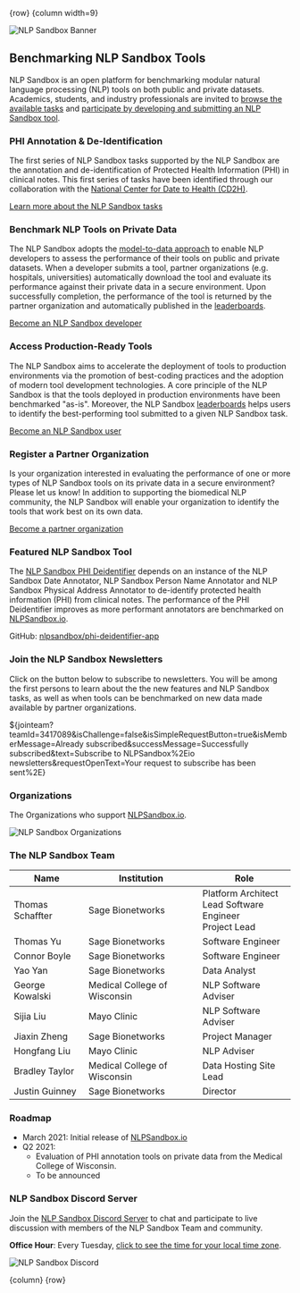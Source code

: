 <!-- markdownlint-disable-next-line first-line-h1 -->
{row}
{column width=9}

![NLP Sandbox Banner]

## Benchmarking NLP Sandbox Tools

NLP Sandbox is an open platform for benchmarking modular natural language processing (NLP) tools on both public and private datasets. Academics, students, and industry professionals are invited to [browse the available tasks] and [participate by developing and submitting an NLP Sandbox tool].

### PHI Annotation & De-Identification

The first series of NLP Sandbox tasks supported by the NLP Sandbox are the annotation and de-identification of Protected Health Information (PHI) in clinical notes. This first series of tasks have been identified through our collaboration with the [National Center for Date to Health (CD2H)].

[Learn more about the NLP Sandbox tasks]

### Benchmark NLP Tools on Private Data

The NLP Sandbox adopts the [model-to-data approach] to enable NLP developers to assess the performance of their tools on public and private datasets. When a developer submits a tool, partner organizations (e.g. hospitals, universities) automatically download the tool and evaluate its performance against their private data in a secure environment. Upon successfully completion, the performance of the tool is returned by the partner organization and automatically published in the [leaderboards].

[Become an NLP Sandbox developer]

### Access Production-Ready Tools

The NLP Sandbox aims to accelerate the deployment of tools to production environments via the promotion of best-coding practices and the adoption of modern tool development technologies. A core principle of the NLP Sandbox is that the tools deployed in production environments have been benchmarked "as-is". Moreover, the NLP Sandbox [leaderboards] helps users to identify the best-performing tool submitted to a given NLP Sandbox task.

[Become an NLP Sandbox user]

### Register a Partner Organization

Is your organization interested in evaluating the performance of one or more types of NLP Sandbox tools on its private data in a secure environment? Please let us know! In addition to supporting the biomedical NLP community, the NLP Sandbox will enable your organization to identify the tools that work best on its own data.

[Become a partner organization]

### Featured NLP Sandbox Tool

The [NLP Sandbox PHI Deidentifier] depends on an instance of the NLP Sandbox Date Annotator, NLP Sandbox Person Name Annotator and NLP Sandbox Physical Address Annotator to de-identify protected health information (PHI) from clinical notes. The performance of the PHI Deidentifier improves as more performant annotators are benchmarked on [NLPSandbox.io].

GitHub: [nlpsandbox/phi-deidentifier-app]

### Join the NLP Sandbox Newsletters

Click on the button below to subscribe to newsletters. You will be among the first persons to learn about the the new features and NLP Sandbox tasks, as well as when tools can be benchmarked on new data made available by partner organizations.

${jointeam?teamId=3417089&isChallenge=false&isSimpleRequestButton=true&isMemberMessage=Already subscribed&successMessage=Successfully subscribed&text=Subscribe to NLPSandbox%2Eio newsletters&requestOpenText=Your request to subscribe has been sent%2E}

### Organizations

The Organizations who support [NLPSandbox.io].

![NLP Sandbox Organizations]

### The NLP Sandbox Team

<!-- markdownlint-disable -->
Name             | Institution | Role
-----------------|------------------------------|---
Thomas Schaffter | Sage Bionetworks             | Platform Architect<br>Lead Software Engineer<br>Project Lead
Thomas Yu        | Sage Bionetworks             | Software Engineer
Connor Boyle     | Sage Bionetworks             | Software Engineer
Yao Yan          | Sage Bionetworks             | Data Analyst
George Kowalski  | Medical College of Wisconsin | NLP Software Adviser
Sijia Liu        | Mayo Clinic                  | NLP Software Adviser
Jiaxin Zheng     | Sage Bionetworks             | Project Manager
Hongfang Liu     | Mayo Clinic                  | NLP Adviser
Bradley Taylor   | Medical College of Wisconsin | Data Hosting Site Lead
Justin Guinney   | Sage Bionetworks             | Director
<!-- markdownlint-enable -->

### Roadmap

- March 2021: Initial release of [NLPSandbox.io]
- Q2 2021:
    - Evaluation of PHI annotation tools on private data from the Medical College of Wisconsin.
    - To be announced

### NLP Sandbox Discord Server

Join the [NLP Sandbox Discord Server] to chat and participate to live discussion with members of the NLP Sandbox Team and community.

**Office Hour**: Every Tuesday, [click to see the time for your local time zone].

![NLP Sandbox Discord]

{column}
{row}

<!-- Images -->

[NLP Sandbox Banner]: https://github.com/nlpsandbox/nlpsandbox-website-synapse/raw/staging/images/nlpsandbox-banner.png
[NLP Sandbox Organizations]: https://github.com/nlpsandbox/nlpsandbox-website-synapse/raw/staging/images/nlpsandbox-organizations.png
[NLP Sandbox Discord]: https://github.com/nlpsandbox/nlpsandbox-website-synapse/raw/staging/images/nlpsandbox-discord-2.png

<!-- Links -->

[NLPSandbox.io]: https://nlpsandbox.io
[National Center for Date to Health (CD2H)]: https://cd2h.org/
[NLP Sandbox Discord server]: https://nlpsandbox.io/discord
[click to see the time for your local time zone]: https://www.starts-at.com/event/2806163581
[model-to-data approach]: https://doi.org/10.1186/s13059-019-1794-0
[Learn more about the NLP Sandbox tasks]: https://www.synapse.org/#!Synapse:syn22277124/wiki/607935
[Leaderboards]: https://www.synapse.org/#!Synapse:syn22277124/wiki/604828
[Become an NLP Sandbox Developer]: https://www.synapse.org/#!Synapse:syn22277124/wiki/608956
[Become an NLP Sandbox User]: https://www.synapse.org/#!Synapse:syn22277124/wiki/608957
[Become a partner organization]: https://www.synapse.org/#!Synapse:syn22277124/wiki/608958
[NLP Sandbox PHI Deidentifier]: https://phi-deidentifier.nlpsandbox.io/
[nlpsandbox/phi-deidentifier-app]: https://github.com/nlpsandbox/phi-deidentifier-app
[participate by developing and submitting an NLP Sandbox tool]: https://www.synapse.org/#!Synapse:syn22277123/wiki/609136
[browse the available tasks]: https://www.synapse.org/#!Synapse:syn22277123/wiki/609133

